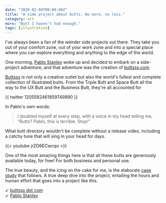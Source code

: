 ```yaml
---
date: "2020-02-04T09:00:00Z"
title: "A side project about butts. No more, no less."
category: art
more: "Butt I haven't had enough."
tags: [illustration]
---
```

I've always been a fan of the weirder side projects out there. They take you out of your comfort zone, out of your work zone and into a special place where you can explore everything and anything to the edge of the world. 

One morning, [Pablo Stanley](https://www.pablostanley.com/) woke up and decided to embark on a side-project adventure, and that adventure was the creation of [buttsss.com](https://www.buttsss.com/).

[Buttsss](https://www.buttsss.com/) is not only a creative outlet but also the world's fullest and complete collection of illustrated butts. From the Triple Butt and Space Butt all the way to the UX Butt and the Business Butt, they're all accounted for

{{ twitter 1205582461859749890 }}

In Pablo's own words:

> I doubted myself at every step, with a voice in my head telling me, “Butts? Pablo, this is terrible. Stop!” 

<!--more-->

What butt directory wouldn't be complete without a release video, including a catchy tune that will sing in your head for days.

{{< youtube jrZD6ECwcqo >}}

One of the most amazing things here is that all these butts are generously available today, for free! For both business and personal use. 

The true beauty, and the icing on the cake for me, is the elaborate [case study](https://modus.medium.com/buttsss-case-study-a8d35f604c1b) that follows. A true deep dive into the project, entailing the hours and human effort that goes into a project like this. 

➶ [buttsss dot com](https://www.buttsss.com/)  
➶ [Pablo Stanley](https://www.pablostanley.com/)
